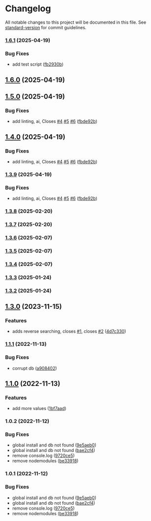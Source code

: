 # Changelog

All notable changes to this project will be documented in this file. See [standard-version](https://github.com/conventional-changelog/standard-version) for commit guidelines.

### [1.6.1](https://github.com/rkristelijn/dungly/compare/v1.6.0...v1.6.1) (2025-04-19)


### Bug Fixes

* add test script ([fb2930b](https://github.com/rkristelijn/dungly/commit/fb2930b5d85b56251f634d2daa09895653cecdc0))

## [1.6.0](https://github.com/rkristelijn/dungly/compare/v1.5.0...v1.6.0) (2025-04-19)

## [1.5.0](https://github.com/rkristelijn/dungly/compare/v1.3.8...v1.5.0) (2025-04-19)


### Bug Fixes

* add linting, ai, Closes [#4](https://github.com/rkristelijn/dungly/issues/4) [#5](https://github.com/rkristelijn/dungly/issues/5) [#6](https://github.com/rkristelijn/dungly/issues/6) ([fbde92b](https://github.com/rkristelijn/dungly/commit/fbde92be0197bf0d47c36e946328eaa662c4d2a4))

## [1.4.0](https://github.com/rkristelijn/dungly/compare/v1.3.8...v1.4.0) (2025-04-19)


### Bug Fixes

* add linting, ai, Closes [#4](https://github.com/rkristelijn/dungly/issues/4) [#5](https://github.com/rkristelijn/dungly/issues/5) [#6](https://github.com/rkristelijn/dungly/issues/6) ([fbde92b](https://github.com/rkristelijn/dungly/commit/fbde92be0197bf0d47c36e946328eaa662c4d2a4))

### [1.3.9](https://github.com/rkristelijn/dungly/compare/v1.3.8...v1.3.9) (2025-04-19)


### Bug Fixes

* add linting, ai, Closes [#4](https://github.com/rkristelijn/dungly/issues/4) [#5](https://github.com/rkristelijn/dungly/issues/5) [#6](https://github.com/rkristelijn/dungly/issues/6) ([fbde92b](https://github.com/rkristelijn/dungly/commit/fbde92be0197bf0d47c36e946328eaa662c4d2a4))

### [1.3.8](https://github.com/rkristelijn/dungly/compare/v1.3.7...v1.3.8) (2025-02-20)

### [1.3.7](https://github.com/rkristelijn/dungly/compare/v1.3.6...v1.3.7) (2025-02-20)

### [1.3.6](https://github.com/rkristelijn/dungly/compare/v1.3.5...v1.3.6) (2025-02-07)

### [1.3.5](https://github.com/rkristelijn/dungly/compare/v1.3.4...v1.3.5) (2025-02-07)

### [1.3.4](https://github.com/rkristelijn/dungly/compare/v1.3.3...v1.3.4) (2025-02-07)

### [1.3.3](https://github.com/rkristelijn/dungly/compare/v1.3.2...v1.3.3) (2025-01-24)

### [1.3.2](https://github.com/rkristelijn/dungly/compare/v1.3.0...v1.3.2) (2025-01-24)

## [1.3.0](https://github.com/rkristelijn/dungly/compare/v1.1.1...v1.3.0) (2023-11-15)

### Features

- adds reverse searching, closes [#1](https://github.com/rkristelijn/dungly/issues/1), closes
  [#2](https://github.com/rkristelijn/dungly/issues/2)
  ([4d7c330](https://github.com/rkristelijn/dungly/commit/4d7c330c367e278b946bdf29a6e49de1ac59892e))

### [1.1.1](https://github.com/rkristelijn/dungly/compare/v1.1.0...v1.1.1) (2022-11-13)

### Bug Fixes

- corrupt db ([a908402](https://github.com/rkristelijn/dungly/commit/a90840281dc8e93e2e8aa3f1e920eab8a0e537b7))

## [1.1.0](https://github.com/rkristelijn/dungly/compare/v1.0.2...v1.1.0) (2022-11-13)

### Features

- add more values ([1bf7aad](https://github.com/rkristelijn/dungly/commit/1bf7aad1534528d1c05ec8b55785ec9d320d7e5c))

### 1.0.2 (2022-11-12)

### Bug Fixes

- global install and db not found
  ([9e5aeb0](https://github.com/rkristelijn/dungly/commit/9e5aeb09ea17822f6c5e51bc40abb6a430c13868))
- global install and db not found
  ([bae2cf4](https://github.com/rkristelijn/dungly/commit/bae2cf47407a53a0d0a9e2b348c88aa8c7814abc))
- remove console.log ([9720ce5](https://github.com/rkristelijn/dungly/commit/9720ce59715825c0829a2d6a99477a103badc3d5))
- remove nodemodules ([be33918](https://github.com/rkristelijn/dungly/commit/be33918475c9d87e2a1f520ab11c6e2b5f6e5fd5))

### 1.0.1 (2022-11-12)

### Bug Fixes

- global install and db not found
  ([9e5aeb0](https://github.com/rkristelijn/dungly/commit/9e5aeb09ea17822f6c5e51bc40abb6a430c13868))
- global install and db not found
  ([bae2cf4](https://github.com/rkristelijn/dungly/commit/bae2cf47407a53a0d0a9e2b348c88aa8c7814abc))
- remove console.log ([9720ce5](https://github.com/rkristelijn/dungly/commit/9720ce59715825c0829a2d6a99477a103badc3d5))
- remove nodemodules ([be33918](https://github.com/rkristelijn/dungly/commit/be33918475c9d87e2a1f520ab11c6e2b5f6e5fd5))

